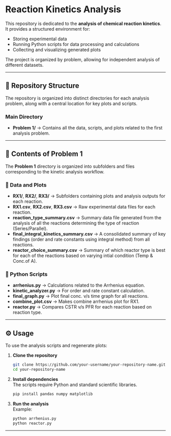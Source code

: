 # Reaction Kinetics Analysis  

This repository is dedicated to the **analysis of chemical reaction kinetics**.  
It provides a structured environment for:  

- Storing experimental data  
- Running Python scripts for data processing and calculations  
- Collecting and visualizing generated plots  

The project is organized by problem, allowing for independent analysis of different datasets.  

---

## 📂 Repository Structure  

The repository is organized into distinct directories for each analysis problem, along with a central location for key plots and scripts.  

### Main Directory  

- **Problem 1/** → Contains all the data, scripts, and plots related to the first analysis problem.  

---

## 📁 Contents of Problem 1  

The **Problem 1** directory is organized into subfolders and files corresponding to the kinetic analysis workflow.  

### 🔹 Data and Plots  

- **RX1/**, **RX2/**, **RX3/** → Subfolders containing plots and analysis outputs for each reaction.  
- **RX1.csv**, **RX2.csv**, **RX3.csv** → Raw experimental data files for each reaction.  
- **reaction_type_summary.csv** → Summary data file generated from the analysis of all the reactions determining the type of reaction (Series/Parallel).  
- **final_integral_kinetics_summary.csv** → A consolidated summary of key findings (order and rate constants using integral method) from all reactions.
- **reactor_choice_summary.csv** → Summary of which reactor type is best for each of the reactions based on varying intial condition (Temp & Conc.of A).

### 🔹 Python Scripts  

- **arrhenius.py** → Calculations related to the Arrhenius equation.  
- **kinetic_analyzer.py** → For order and rate constant calculation. 
- **final_graph.py** → Plot final conc. v/s time graph for all reactions.  
- **combine_plot.csv** → Makes combine arrhenius plot for RX1.
- **reactor.py** → Compares CSTR v/s PFR for each reaction based on reaction type.
  
---

## ⚙️ Usage  

To use the analysis scripts and regenerate plots:  

1. **Clone the repository**  
   ```bash
   git clone https://github.com/your-username/your-repository-name.git
   cd your-repository-name
   ```

2. **Install dependencies**  
   The scripts require Python and standard scientific libraries.  
   ```bash
   pip install pandas numpy matplotlib
   ```

3. **Run the analysis**  
   Example:  
   ```bash
   python arrhenius.py
   python reactor.py
   ```

---

